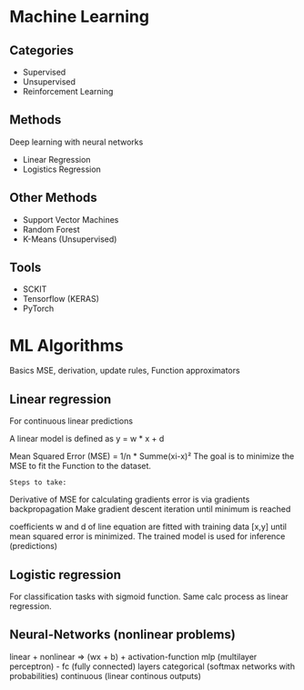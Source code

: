 # Machine Learning

## Categories

- Supervised 
- Unsupervised
- Reinforcement Learning

## Methods

Deep learning with neural networks
- Linear Regression
- Logistics Regression

## Other Methods
- Support Vector Machines
- Random Forest
- K-Means (Unsupervised)


## Tools

- SCKIT
- Tensorflow (KERAS)
- PyTorch


# ML Algorithms

Basics
MSE, derivation, update rules, Function approximators

## Linear regression

For continuous linear predictions

A linear model is defined as y = w * x + d

Mean Squared Error (MSE) = 1/n * Summe(xi-x)² 
The goal is to minimize the MSE to fit the Function to the dataset.
    
    Steps to take:
Derivative of MSE for calculating gradients 
error is via gradients backpropagation
Make gradient descent iteration until minimum is reached

coefficients w and d of line equation are fitted with training data [x,y] until mean squared error is minimized. The trained model is used for inference (predictions)

## Logistic regression

For classification tasks with sigmoid function. Same calc process as linear regression.

## Neural-Networks (nonlinear problems)

linear + nonlinear  ⇒ (wx + b) + activation-function
mlp (multilayer perceptron) - fc (fully connected) layers
categorical (softmax networks with probabilities)
continuous (linear continous outputs)


